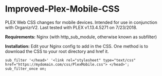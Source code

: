 # Improved-Plex-Mobile-CSS
PLEX Web CSS changes for mobile devices. Intended for use in conjunction with OrganizrV2.
Last tested with PLEX v1.13.4.5271 on 7/23/2018.

**Requirements:** Nginx (with http_sub_module, otherwise known as subfilter)

**Installation:**
Edit your Nginx config to add in the CSS. One method is to download the CSS to your root directory and href it.
```
sub_filter '</head>' '<link rel="stylesheet" type="text/css" href="https://mydomain.com/css/PlexMobile.css"> </head>';
sub_filter_once on;
```
